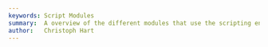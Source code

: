 ```yaml
---
keywords: Script Modules
summary:  A overview of the different modules that use the scripting engine
author:   Christoph Hart
---
```

